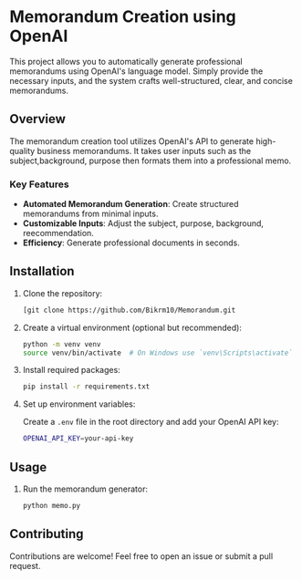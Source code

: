 # Memorandum Creation using OpenAI

This project allows you to automatically generate professional memorandums using OpenAI's language model. Simply provide the necessary inputs, and the system crafts well-structured, clear, and concise memorandums.

## Overview

The memorandum creation tool utilizes OpenAI's API to generate high-quality business memorandums. It takes user inputs such as the subject,background, purpose then formats them into a professional memo.

### Key Features

- **Automated Memorandum Generation**: Create structured memorandums from minimal inputs.
- **Customizable Inputs**: Adjust the subject, purpose, background, reecommendation.
- **Efficiency**: Generate professional documents in seconds.

## Installation

1. Clone the repository:

    ```bash
    [git clone https://github.com/Bikrm10/Memorandum.git
    ```

2. Create a virtual environment (optional but recommended):

    ```bash
    python -m venv venv
    source venv/bin/activate  # On Windows use `venv\Scripts\activate`
    ```

3. Install required packages:

    ```bash
    pip install -r requirements.txt
    ```

4. Set up environment variables:

    Create a `.env` file in the root directory and add your OpenAI API key:

    ```bash
    OPENAI_API_KEY=your-api-key
    ```

## Usage

1. Run the memorandum generator:

    ```bash
    python memo.py
    ```



## Contributing

Contributions are welcome! Feel free to open an issue or submit a pull request.




